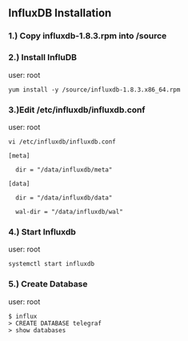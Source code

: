 ## InfluxDB Installation 
 
### 1.) Copy influxdb-1.8.3.rpm into /source 

### 2.) Install InfluDB 
user: root 
```
yum install -y /source/influxdb-1.8.3.x86_64.rpm 
```

### 3.)Edit /etc/influxdb/influxdb.conf 
user: root 

```
vi /etc/influxdb/influxdb.conf 

[meta]   

  dir = "/data/influxdb/meta" 

[data] 

  dir = "/data/influxdb/data" 

  wal-dir = "/data/influxdb/wal" 
```

### 4.) Start Influxdb 
user: root 

```
systemctl start influxdb 
```

### 5.) Create Database 
user: root 
```
$ influx 
> CREATE DATABASE telegraf 
> show databases 
```
